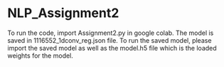# NLP_Assignment2

To run the code, import Assignment2.py in google colab. The model is saved in 1116552_1dconv_reg.json file. To run the saved model, please import the saved model as well as the model.h5 file which is the loaded weights for the model.
